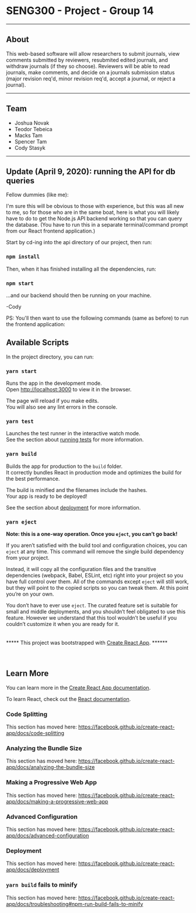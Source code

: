 
# SENG300 - Project - Group 14
---
## About  

This web-based software will allow researchers to submit journals, view comments submitted by reviewers, resubmited edited journals, and withdraw journals (if they so choose). Reviewers will be able to read journals, make comments, and decide on a journals submission status (major revision req'd, minor revision req'd, accept a journal, or reject a journal).  

---

## Team
* Joshua Novak
* Teodor Tebeica
* Macks Tam
* Spencer Tam
* Cody Stasyk  

---

## Update (April 9, 2020):  running the API for db queries

Fellow dummies (like me):

I'm sure this will be obvious to those with experience, but this was all new to me, so for those who are in the same boat, here is what you will likely have to do to get the Node.js API backend working so that you can query the database. (You have to run this in a separate terminal/command prompt from our React frontend application.)

Start by cd-ing into the api directory of our project, then run:
### `npm install`
Then, when it has finished installing all the dependencies, run:
### `npm start`
...and our backend should then be running on your machine.

-Cody

PS: You'll then want to use the following commands (same as before) to run the frontend application:



## Available Scripts

In the project directory, you can run:

### `yarn start`

Runs the app in the development mode.<br />
Open [http://localhost:3000](http://localhost:3000) to view it in the browser.

The page will reload if you make edits.<br />
You will also see any lint errors in the console.

### `yarn test`

Launches the test runner in the interactive watch mode.<br />
See the section about [running tests](https://facebook.github.io/create-react-app/docs/running-tests) for more information.

### `yarn build`

Builds the app for production to the `build` folder.<br />
It correctly bundles React in production mode and optimizes the build for the best performance.

The build is minified and the filenames include the hashes.<br />
Your app is ready to be deployed!

See the section about [deployment](https://facebook.github.io/create-react-app/docs/deployment) for more information.

### `yarn eject`

**Note: this is a one-way operation. Once you `eject`, you can’t go back!**

If you aren’t satisfied with the build tool and configuration choices, you can `eject` at any time. This command will remove the single build dependency from your project.

Instead, it will copy all the configuration files and the transitive dependencies (webpack, Babel, ESLint, etc) right into your project so you have full control over them. All of the commands except `eject` will still work, but they will point to the copied scripts so you can tweak them. At this point you’re on your own.

You don’t have to ever use `eject`. The curated feature set is suitable for small and middle deployments, and you shouldn’t feel obligated to use this feature. However we understand that this tool wouldn’t be useful if you couldn’t customize it when you are ready for it.
</br>
</br>
</br>
***** This project was bootstrapped with [Create React App](https://github.com/facebook/create-react-app).  ******
</br>
</br>
</br>

## Learn More

You can learn more in the [Create React App documentation](https://facebook.github.io/create-react-app/docs/getting-started).

To learn React, check out the [React documentation](https://reactjs.org/).

### Code Splitting

This section has moved here: https://facebook.github.io/create-react-app/docs/code-splitting

### Analyzing the Bundle Size

This section has moved here: https://facebook.github.io/create-react-app/docs/analyzing-the-bundle-size

### Making a Progressive Web App

This section has moved here: https://facebook.github.io/create-react-app/docs/making-a-progressive-web-app

### Advanced Configuration

This section has moved here: https://facebook.github.io/create-react-app/docs/advanced-configuration

### Deployment

This section has moved here: https://facebook.github.io/create-react-app/docs/deployment

### `yarn build` fails to minify

This section has moved here: https://facebook.github.io/create-react-app/docs/troubleshooting#npm-run-build-fails-to-minify
